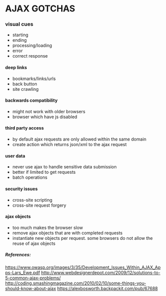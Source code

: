 # AJAX GOTCHAS #

### visual cues ###
* starting 
* ending
* processing/loading
* error 
* correct response

#### deep links ####
* bookmarks/links/urls
* back button
* site crawling

#### backwards compatibility ####
* might not work with older browsers
* browser which have js disabled

#### third party access ####
* by default ajax requests are only allowed within the same domain
* create action which returns json/xml to the ajax request

#### user data ####
* never use ajax to handle sensitive data submission
* better if limited to get requests
* batch operations

#### security issues ####
* cross-site scripting
* cross-site request forgery

#### ajax objects ####
* too much makes the browser slow
* remove ajax objects that are with completed requests
* instantiate new objects per request. some browsers do not allow the reuse of ajax objects


##### References:
https://www.owasp.org/images/3/35/Development_Issues_Within_AJAX_Apps-Lars_Ewe.pdf
http://www.webdesignerdepot.com/2009/12/solutions-to-5-common-ajax-problems/
http://coding.smashingmagazine.com/2010/02/10/some-things-you-should-know-about-ajax
https://alexbosworth.backpackit.com/pub/67688
